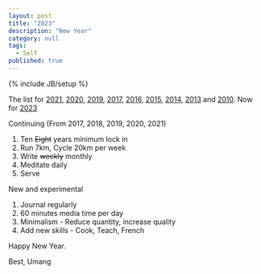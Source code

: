 ```yaml
---
layout: post
title: "2023"
description: "New Year"
category: null
tags: 
  - Self
published: true
---
```

 
{% include JB/setup %}

The list for [2021](../../../2020/12/2021/), [2020](../../../2019/12/2020/), [2019](../../../2018/12/2019/), [2017](../../../2016/12/2017/), [2016](../../../2015/12/2016/), [2015](../../../2014/12/2015/), [2014](../../../2013/12/2014/), [2013](../../../2012/12/2013/) and [2010](../../../2009/12/resolve/). Now for [2023](../../../2012/12/2023/)

Continuing (From 2017, 2018, 2019, 2020, 2021)
1. Ten ~~Eight~~ years minimum lock in
2. Run 7km, Cycle 20km per week
3. Write ~~weekly~~ monthly
4. Meditate daily
5. Serve

New and experimental
1. Journal regularly
2. 60 minutes media time per day
3. Minimalism - Reduce quantity, increase quality
4. Add new skills - Cook, Teach, French

Happy New Year.

Best, Umang
